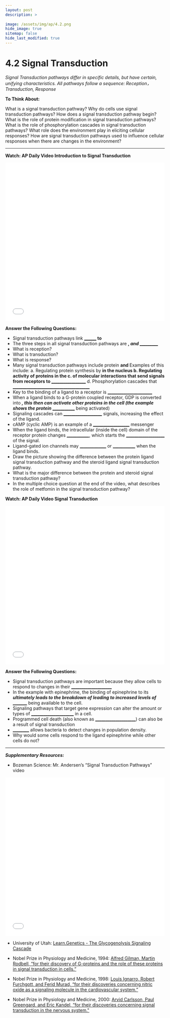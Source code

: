 ```yaml
---
layout: post
description: >
  
image: /assets/img/ap/4.2.png
hide_image: true
sitemap: false
hide_last_modified: true
---
```


# 4.2 Signal Transduction

*Signal Transduction pathways differ in specific details, but have certain, unifying characteristics. All pathways follow a sequence: Reception，Transduction, Response*

**To Think About:** 

What is a signal transduction pathway?
Why do cells use signal transduction pathways?
How does a signal transduction pathway begin?
What is the role of protein modification in signal transduction pathways?
What is the role of phosphorylation cascades in signal transduction pathways?
What role does the environment play in eliciting cellular responses?
How are signal transduction pathways used to influence cellular responses when there are changes in the environment?

---

**Watch: AP Daily Video Introduction to Signal Transduction**

<iframe src="//player.bilibili.com/player.html?isOutside=true&aid=762646093&bvid=BV1964y1a7Xj&cid=410750156&p=35&high_quality=1&danmaku=0&autoplay=0" allowfullscreen="allowfullscreen" width="100%" height="500" scrolling="no" frameborder="0" sandbox="allow-top-navigation allow-same-origin allow-forms allow-scripts"></iframe>

**Answer the Following Questions:**

- Signal transduction pathways link <u>____________________</u> to <u>______________</u>
- The three steps in all signal transduction pathways are <u>________________</u>, <u>___________________________</u> and <u>____________________</u>
- What is reception?
- What is transduction?
- What is response?
- Many signal transduction pathways include protein <u>__________</u> and <u>___________</u> <u>_______________</u>  Examples of this include:
a.	Regulating protein synthesis by <u>________________</u> in the nucleus
b.	Regulating activity of proteins in the <u>________________</u>
c.	<u>________________</u> of molecular interactions that send signals from receptors to <u>____________</u>  <u>___________________</u>
d.	Phosphorylation cascades that <u>______________________________________</u>
- Key to the binding of a ligand to a receptor is <u>______________________</u>
- When a ligand binds to a G-protein coupled receptor, GDP is converted into  <u>_________</u>, this then can activate other proteins in the cell (the example shows the protein <u>____________</u>   <u>______________</u> being activated) 
- Signaling cascades can <u>___________________</u> signals, increasing the effect of the ligand.
- cAMP (cyclic AMP) is an example of a <u>__________________</u>  messenger
- When the ligand binds, the intracellular (inside the cell) domain of the receptor protein changes <u>___________</u>, which starts the <u>___________________</u> of the signal.
- Ligand-gated ion channels may <u>_____________</u> or <u>___________</u> when the ligand binds.
- Draw the picture showing the difference between the protein ligand signal transduction pathway and the steroid ligand signal transduction pathway.
- What is the major difference between the protein and steroid signal transduction pathway?
- In the multiple choice question at the end of the video, what describes the role of metfomin in the signal transduction pathway?

**Watch: AP Daily Video Signal Transduction**

<iframe src="//player.bilibili.com/player.html?isOutside=true&aid=762646093&bvid=BV1964y1a7Xj&cid=410750469&p=36&high_quality=1&danmaku=0&autoplay=0" allowfullscreen="allowfullscreen" width="100%" height="500" scrolling="no" frameborder="0" sandbox="allow-top-navigation allow-same-origin allow-forms allow-scripts"></iframe>

**Answer the Following Questions:**

- Signal transduction pathways are important because they allow cells to respond to changes in their <u>____________________</u>
- In the example with epinephrine, the binding of epinephrine to its <u>___________</u> ultimately leads to the breakdown of <u>__________________</u> leading to increased levels of <u>______________</u> being available to the cell.
- Signaling pathways that target gene expression can alter the amount or types of <u>_____________________</u> in a cell.
- Programmed cell death (also known as <u>____________________</u>) can also be a result of signal transduction
- <u>_____________</u>   <u>_____________________</u> allows bacteria to detect changes in population density.
- Why would some cells respond to the ligand epinephrine while other cells do not?

---

***Supplementary Resources:*** 

- Bozeman Science:  Mr. Andersen’s “Signal Transduction Pathways” video

<iframe src="//player.bilibili.com/player.html?isOutside=true&aid=112935376716742&bvid=BV1kiY5eHE3i&cid=500001644360826&p=1&high_quality=1&danmaku=0&autoplay=0" allowfullscreen="allowfullscreen" width="100%" height="500" scrolling="no" frameborder="0" sandbox="allow-top-navigation allow-same-origin allow-forms allow-scripts"></iframe>

- University of Utah:  [Learn.Genetics - The Glycogenolysis Signaling Cascade](https://learn.genetics.utah.edu/content/cells/fight_flight/glycogenolysis/)

- Nobel Prize in Physiology and Medicine, 1994:  [Alfred Gilman, Martin Rodbell, “for their discovery of G-proteins and the role of these proteins in signal transduction in cells.”](https://www.nobelprize.org/prizes/uncategorized/the-nobel-prize-in-physiology-or-medicine-1994-1994/)

- Nobel Prize in Physiology and Medicine, 1998:  [Louis Ignarro, Robert Furchgott, and Ferid Murad, “for their discoveries concerning nitric oxide as a signaling molecule in the cardiovascular system.”](https://www.nobelprize.org/prizes/medicine/1998/summary/)

- Nobel Prize in Physiology and Medicine, 2000:  [Arvid Carlsson, Paul Greengard, and Eric Kandel, “for their discoveries concerning signal transduction in the nervous system."](https://www.nobelprize.org/prizes/medicine/2000/summary/)